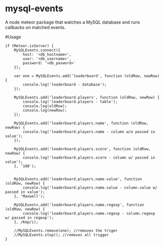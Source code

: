 # mysql-events
A node meteor package that watches a MySQL database and runs callbacks on matched events.

#Usage

	if (Meteor.isServer) {
		MySQLEvents.connect({
			host: '<db_hostname>',
			user: '<db_username>',
			password: '<db_pasword>'
		});
	
		var one = MySQLEvents.add('leaderboard', function (oldRow, newRow) {
			console.log('leaderboard - database');
		});
	
		MySQLEvents.add('leaderboard.players', function (oldRow, newRow) {
			console.log('leaderboard.players - table');
			console.log(oldRow);
			console.log(newRow);
		});
	
		MySQLEvents.add('leaderboard.players.name', function (oldRow, newRow) {
			console.log('leaderboard.players.name - column w/o passed in value');
		});
	
		MySQLEvents.add('leaderboard.players.score', function (oldRow, newRow) {
			console.log('leaderboard.players.score - column w/ passed in value');
		}, '100');
	
	
		MySQLEvents.add('leaderboard.players.name.value', function (oldRow, newRow) {
			console.log('leaderboard.players.name.value - column.value w/ passed in value');
		}, 'Maxwell');
	
		MySQLEvents.add('leaderboard.players.name.regexp', function (oldRow, newRow) {
			console.log('leaderboard.players.name.regexp - column.regexp w/ passed in regexp');
		}, /Kep/i);
	
		//MySQLEvents.remove(one); //removes the triger
		//MySQLEvents.stop(); //removes all trigger
	}